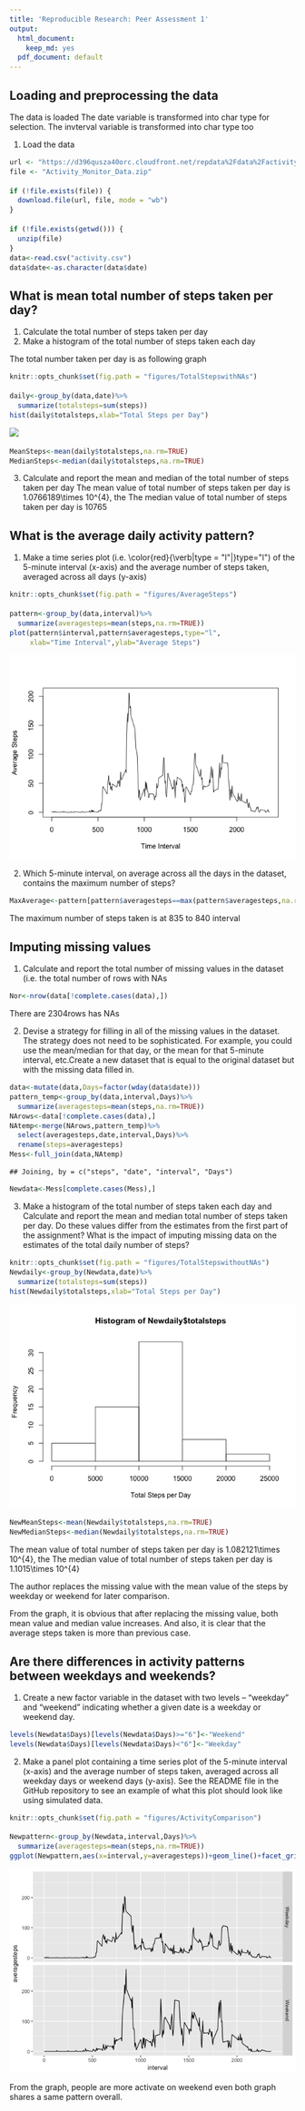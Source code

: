 ```yaml
---
title: 'Reproducible Research: Peer Assessment 1'
output:
  html_document:
    keep_md: yes
  pdf_document: default
---
```



## Loading and preprocessing the data

The data is loaded
The date variable is transformed into char type for selection.
The invterval variable is transformed into char type too
1.  Load the data

```r
url <- "https://d396qusza40orc.cloudfront.net/repdata%2Fdata%2Factivity.zip"
file <- "Activity_Monitor_Data.zip"

if (!file.exists(file)) {
  download.file(url, file, mode = "wb")
}

if (!file.exists(getwd())) {
  unzip(file)
}
data<-read.csv("activity.csv")
data$date<-as.character(data$date)
```

## What is mean total number of steps taken per day?
1.  Calculate the total number of steps taken per day
2.  Make a histogram of the total number of steps taken each day

The total number taken per day is as following graph

```r
knitr::opts_chunk$set(fig.path = "figures/TotalStepswithNAs")

daily<-group_by(data,date)%>%
  summarize(totalsteps=sum(steps))
hist(daily$totalsteps,xlab="Total Steps per Day")
```

![](PA1_template_files/figure-html/unnamed-chunk-3-1.png)<!-- -->

```r
MeanSteps<-mean(daily$totalsteps,na.rm=TRUE)
MedianSteps<-median(daily$totalsteps,na.rm=TRUE)
```
3.  Calculate and report the mean and median of the total number of steps taken per day
The mean value of total number of steps taken per day is 1.0766189\times 10^{4}, the The median value of total number of steps taken per day is 10765

## What is the average daily activity pattern?
1.  Make a time series plot (i.e. \color{red}{\verb|type = "l"|}type="l") of the 5-minute interval (x-axis) and the average number of steps taken, averaged across all days (y-axis)

```r
knitr::opts_chunk$set(fig.path = "figures/AverageSteps")

pattern<-group_by(data,interval)%>%
  summarize(averagesteps=mean(steps,na.rm=TRUE))
plot(pattern$interval,pattern$averagesteps,type="l",
     xlab="Time Interval",ylab="Average Steps")
```

![](figures/TotalStepswithNAsunnamed-chunk-4-1.png)<!-- -->

2.  Which 5-minute interval, on average across all the days in the dataset, contains the maximum number of steps?

```r
MaxAverage<-pattern[pattern$averagesteps==max(pattern$averagesteps,na.rm=TRUE),1]
```
The maximum number of steps taken is at 835 to 840 interval

## Imputing missing values
1.  Calculate and report the total number of missing values in the dataset (i.e. the total number of rows with NAs

```r
Nor<-nrow(data[!complete.cases(data),])
```
There are 2304rows has NAs

2.  Devise a strategy for filling in all of the missing values in the dataset. The strategy does not need to be sophisticated. For example, you could use the mean/median for that day, or the mean for that 5-minute interval, etc.Create a new dataset that is equal to the original dataset but with the missing data filled in.

```r
data<-mutate(data,Days=factor(wday(data$date)))
pattern_temp<-group_by(data,interval,Days)%>%
  summarize(averagesteps=mean(steps,na.rm=TRUE))
NArows<-data[!complete.cases(data),]
NAtemp<-merge(NArows,pattern_temp)%>%
  select(averagesteps,date,interval,Days)%>%
  rename(steps=averagesteps)
Mess<-full_join(data,NAtemp)
```

```
## Joining, by = c("steps", "date", "interval", "Days")
```

```r
Newdata<-Mess[complete.cases(Mess),]
```
3.  Make a histogram of the total number of steps taken each day and Calculate and report the mean and median total number of steps taken per day. Do these values differ from the estimates from the first part of the assignment? What is the impact of imputing missing data on the estimates of the total daily number of steps?


```r
knitr::opts_chunk$set(fig.path = "figures/TotalStepswithoutNAs")
Newdaily<-group_by(Newdata,date)%>%
  summarize(totalsteps=sum(steps))
hist(Newdaily$totalsteps,xlab="Total Steps per Day")
```

![](figures/AverageStepsunnamed-chunk-8-1.png)<!-- -->

```r
NewMeanSteps<-mean(Newdaily$totalsteps,na.rm=TRUE)
NewMedianSteps<-median(Newdaily$totalsteps,na.rm=TRUE)
```
The mean value of total number of steps taken per day is 1.082121\times 10^{4}, the The median value of total number of steps taken per day is 1.1015\times 10^{4}

The author replaces the missing value with the mean value of the steps by weekday or weekend for later comparison.

From the graph, it is obvious that after replacing the missing value, both mean value and median value increases. And also, it is clear that the average steps taken is more than previous case.

## Are there differences in activity patterns between weekdays and weekends?
1.  Create a new factor variable in the dataset with two levels – “weekday” and “weekend” indicating whether a given date is a weekday or weekend day.

```r
levels(Newdata$Days)[levels(Newdata$Days)>="6"]<-"Weekend"
levels(Newdata$Days)[levels(Newdata$Days)<"6"]<-"Weekday"
```
2.  Make a panel plot containing a time series plot of the 5-minute interval (x-axis) and the average number of steps taken, averaged across all weekday days or weekend days (y-axis). See the README file in the GitHub repository to see an example of what this plot should look like using simulated data.

```r
knitr::opts_chunk$set(fig.path = "figures/ActivityComparison")

Newpattern<-group_by(Newdata,interval,Days)%>%
  summarize(averagesteps=mean(steps,na.rm=TRUE))
ggplot(Newpattern,aes(x=interval,y=averagesteps))+geom_line()+facet_grid(facets=Days ~.)
```

![](figures/TotalStepswithoutNAsunnamed-chunk-10-1.png)<!-- -->

From the graph, people are more activate on weekend even both graph shares a same pattern overall.

